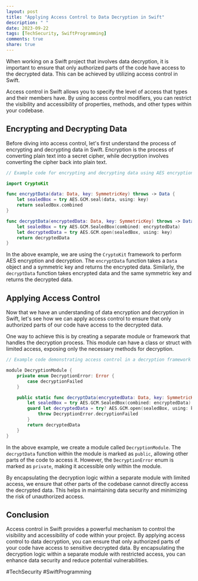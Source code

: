 ```yaml
---
layout: post
title: "Applying Access Control to Data Decryption in Swift"
description: " "
date: 2023-09-22
tags: [TechSecurity, SwiftProgramming]
comments: true
share: true
---
```


When working on a Swift project that involves data decryption, it is important to ensure that only authorized parts of the code have access to the decrypted data. This can be achieved by utilizing access control in Swift.

Access control in Swift allows you to specify the level of access that types and their members have. By using access control modifiers, you can restrict the visibility and accessibility of properties, methods, and other types within your codebase.

## Encrypting and Decrypting Data

Before diving into access control, let's first understand the process of encrypting and decrypting data in Swift. Encryption is the process of converting plain text into a secret cipher, while decryption involves converting the cipher back into plain text.

```swift
// Example code for encrypting and decrypting data using AES encryption algorithm

import CryptoKit

func encryptData(data: Data, key: SymmetricKey) throws -> Data {
    let sealedBox = try AES.GCM.seal(data, using: key)
    return sealedBox.combined
}

func decryptData(encryptedData: Data, key: SymmetricKey) throws -> Data {
    let sealedBox = try AES.GCM.SealedBox(combined: encryptedData)
    let decryptedData = try AES.GCM.open(sealedBox, using: key)
    return decryptedData
}
```

In the above example, we are using the `CryptoKit` framework to perform AES encryption and decryption. The `encryptData` function takes a `Data` object and a symmetric key and returns the encrypted data. Similarly, the `decryptData` function takes encrypted data and the same symmetric key and returns the decrypted data.

## Applying Access Control

Now that we have an understanding of data encryption and decryption in Swift, let's see how we can apply access control to ensure that only authorized parts of our code have access to the decrypted data.

One way to achieve this is by creating a separate module or framework that handles the decryption process. This module can have a class or struct with limited access, exposing only the necessary methods for decryption.

```swift
// Example code demonstrating access control in a decryption framework

module DecryptionModule {
    private enum DecryptionError: Error {
        case decryptionFailed
    }

    public static func decryptData(encryptedData: Data, key: SymmetricKey) throws -> Data {
        let sealedBox = try AES.GCM.SealedBox(combined: encryptedData)
        guard let decryptedData = try? AES.GCM.open(sealedBox, using: key) else {
            throw DecryptionError.decryptionFailed
        }
        return decryptedData
    }
}
```

In the above example, we create a module called `DecryptionModule`. The `decryptData` function within the module is marked as `public`, allowing other parts of the code to access it. However, the `DecryptionError` enum is marked as `private`, making it accessible only within the module.

By encapsulating the decryption logic within a separate module with limited access, we ensure that other parts of the codebase cannot directly access the decrypted data. This helps in maintaining data security and minimizing the risk of unauthorized access.

## Conclusion

Access control in Swift provides a powerful mechanism to control the visibility and accessibility of code within your project. By applying access control to data decryption, you can ensure that only authorized parts of your code have access to sensitive decrypted data. By encapsulating the decryption logic within a separate module with restricted access, you can enhance data security and reduce potential vulnerabilities.

#TechSecurity #SwiftProgramming